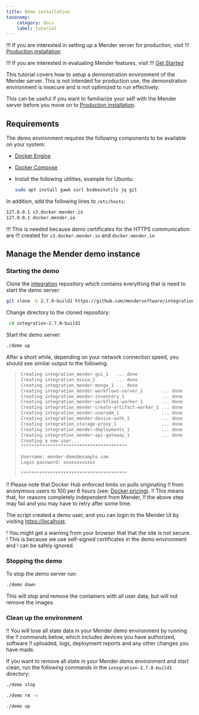 ```yaml
---
title: Demo installation
taxonomy:
    category: docs
    label: tutorial
---
```


!!! If you are interested in setting up a Mender server for production, visit
!!! [Production installation](../03.Production-installation/docs.md)

!!! If you are interested in evaluating Mender features, visit
!!! [Get Started](../../01.Get-started/chapter.md)

This tutorial covers how to setup a demonstration environment of the Mender
server. This is not intended for production use, the demonstration environment
is insecure and is not optimized to run effectively.

This can be useful if you want to familiarize your self with the Mender server
before you move on to
[Production installation](../03.Production-installation/docs.md).

## Requirements

The demo environment requires the following components to be available
on your system:

* [Docker Engine](https://docs.docker.com/engine/install?target=_blank)
* [Docker Compose](https://docs.docker.com/compose/install?target=_blank)
* Install the following utilities, example for Ubuntu:

    ```bash
    sudo apt install gawk curl bsdmainutils jq git
    ```

In addition, add the following lines to `/etc/hosts`:

```bash
127.0.0.1 s3.docker.mender.io
127.0.0.1 docker.mender.io
```

!!! This is needed because demo certificates for the HTTPS communication are
!!! created for `s3.docker.mender.io` and `docker.mender.io`

## Manage the Mender demo instance

### Starting the demo

Clone the [integration](https://github.com/mendersoftware/integration?target=_blank)
repository which contains everything that is need to start the demo server:
<!--AUTOVERSION: "-b %"/integration "integration-%"/integration -->
```bash
git clone -b 2.7.0-build1 https://github.com/mendersoftware/integration.git integration-2.7.0-build1
```

Change directory to the cloned repository:
<!--AUTOVERSION: "integration-%"/integration -->
```bash
 cd integration-2.7.0-build1
```

Start the demo server:

```bash
./demo up
```

After a short while, depending on your network connection speed, you should see
similar output to the following:

>```bash
>Creating integration_mender-gui_1   ... done
>Creating integration_minio_1        ... done
>Creating integration_mender-mongo_1 ... done
>Creating integration_mender-workflows-server_1       ... done
>Creating integration_mender-inventory_1              ... done
>Creating integration_mender-workflows-worker_1       ... done
>Creating integration_mender-create-artifact-worker_1 ... done
>Creating integration_mender-useradm_1                ... done
>Creating integration_mender-device-auth_1            ... done
>Creating integration_storage-proxy_1                 ... done
>Creating integration_mender-deployments_1            ... done
>Creating integration_mender-api-gateway_1            ... done
>Creating a new user...
>****************************************
>
>Username: mender-demo@example.com
>Login password: xxxxxxxxxxxx
>
>****************************************
>```

!! Please note that Docker Hub enforced limits on pulls originating
!! from anonymous users to 100 per 6 hours (see: [Docker pricing](https://www.docker.com/pricing)).
!! This means that, for reasons completely independent from Mender,
!! the above step may fail and you may have to retry after some time.

The script created a demo user, and you can login to the Mender UI by visiting
[https://localhost](https://localhost?target=_blank).

! You might get a warning from your browser that that the site is not secure.
! This is because we use self-signed certificates in the demo environment and
! can be safely ignored.

### Stopping the demo

To stop the demo server run:

```bash
./demo down
```

This will stop and remove the containers with all user data, but will not remove
the images.

### Clean up the environment

!! You will lose all state data in your Mender demo environment by running the
!! commands below, which includes devices you have authorized, software
!! uploaded, logs, deployment reports and any other changes you have made.

<!--AUTOVERSION: "integration-%"/integration -->
If you want to remove all state in your Mender demo environment and start clean,
run the following commands in the `integration-2.7.0-build1` directory:

```bash
./demo stop
```

```bash
./demo rm -v
```

```bash
./demo up
```

